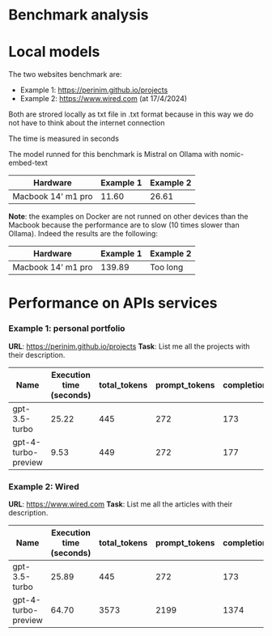 # Benchmark analysis
# Local models
The two websites benchmark are:
- Example 1:  https://perinim.github.io/projects
- Example 2: https://www.wired.com (at 17/4/2024)

Both are strored locally as txt file in .txt format  because in this way we do not have to think about the internet connection

The time is measured in seconds

The model runned for this benchmark is Mistral on Ollama with nomic-embed-text

| Hardware                | Example 1 | Example 2 |
| ----------------------- | --------- | --------- |
| Macbook 14' m1 pro      | 11.60<br> |  26.61    | Ubuntu with Radeon M260 |           |           |

**Note**: the examples on Docker are not runned on other devices than the Macbook because the performance are to slow (10 times slower than Ollama). Indeed the results are the following:

| Hardware           | Example 1 | Example 2 |
| ------------------ | --------- | --------- |
| Macbook 14' m1 pro | 139.89    | Too long  |
# Performance on APIs services
### Example 1: personal portfolio 
**URL**: https://perinim.github.io/projects
**Task**: List me all the projects with their description.

| Name                | Execution time (seconds) | total_tokens | prompt_tokens | completion_tokens | successful_requests | total_cost_USD |
| ------------------- | ------------------------ | ------------ | ------------- | ----------------- | ------------------- | -------------- |
| gpt-3.5-turbo       | 25.22                    | 445          | 272           | 173               | 1                   | 0.000754       |
| gpt-4-turbo-preview | 9.53                     | 449          | 272           | 177               | 1                   | 0.00803        |

### Example 2: Wired
**URL**: https://www.wired.com
**Task**: List me all the articles with their description.

| Name                | Execution time (seconds) | total_tokens | prompt_tokens | completion_tokens | successful_requests | total_cost_USD |
| ------------------- | ------------------------ | ------------ | ------------- | ----------------- | ------------------- | -------------- |
| gpt-3.5-turbo       | 25.89                    | 445          | 272           | 173               | 1                   | 0.000754       |
| gpt-4-turbo-preview | 64.70                    | 3573         | 2199          | 1374              | 1                   | 0.06321        |

